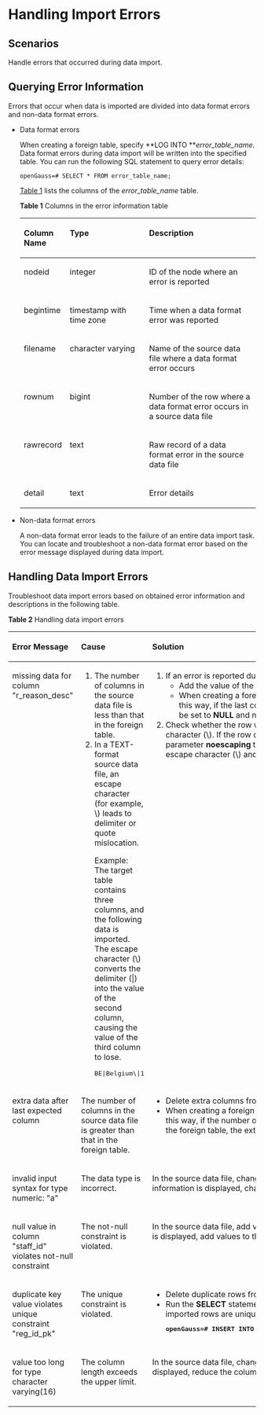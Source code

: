 # Handling Import Errors<a name="EN-US_TOPIC_0000001092778597"></a>

## Scenarios<a name="en-us_topic_0117407722_s5bc517f6771b4e53b45ed36b7d50db7d"></a>

Handle errors that occurred during data import.

## Querying Error Information<a name="en-us_topic_0117407722_s7ab6ff0b3b9342d1a61466eba3b252b8"></a>

Errors that occur when data is imported are divided into data format errors and non-data format errors.

-   Data format errors

    When creating a foreign table, specify  **LOG INTO **_error\_table\_name_. Data format errors during data import will be written into the specified table. You can run the following SQL statement to query error details:

    ```
    openGauss=# SELECT * FROM error_table_name;
    ```

    [Table 1](#en-us_topic_0117407722_taed071c5571f4f9a834bdacaf251bac5)  lists the columns of the  _error\_table\_name_  table.

    **Table  1**  Columns in the error information table

    <a name="en-us_topic_0117407722_taed071c5571f4f9a834bdacaf251bac5"></a>
    <table><thead align="left"><tr id="en-us_topic_0117407722_ra70e13325bd84266a5b2385c674cd711"><th class="cellrowborder" valign="top" width="19.23807619238076%" id="mcps1.2.4.1.1"><p id="en-us_topic_0117407722_a7986653efd2040059c2ac570076b0917"><a name="en-us_topic_0117407722_a7986653efd2040059c2ac570076b0917"></a><a name="en-us_topic_0117407722_a7986653efd2040059c2ac570076b0917"></a>Column Name</p>
    </th>
    <th class="cellrowborder" valign="top" width="33.706629337066296%" id="mcps1.2.4.1.2"><p id="en-us_topic_0117407722_acadba2f2cf0847918ae7844ca6b7c8b7"><a name="en-us_topic_0117407722_acadba2f2cf0847918ae7844ca6b7c8b7"></a><a name="en-us_topic_0117407722_acadba2f2cf0847918ae7844ca6b7c8b7"></a>Type</p>
    </th>
    <th class="cellrowborder" valign="top" width="47.05529447055295%" id="mcps1.2.4.1.3"><p id="en-us_topic_0117407722_a5979bfe3f2be4899b9dd96980409978e"><a name="en-us_topic_0117407722_a5979bfe3f2be4899b9dd96980409978e"></a><a name="en-us_topic_0117407722_a5979bfe3f2be4899b9dd96980409978e"></a>Description</p>
    </th>
    </tr>
    </thead>
    <tbody><tr id="en-us_topic_0117407722_r7478cf6bc54a4c57881142746076bd5a"><td class="cellrowborder" valign="top" width="19.23807619238076%" headers="mcps1.2.4.1.1 "><p id="en-us_topic_0117407722_ac169149074514ceeaa4aba73a19ca020"><a name="en-us_topic_0117407722_ac169149074514ceeaa4aba73a19ca020"></a><a name="en-us_topic_0117407722_ac169149074514ceeaa4aba73a19ca020"></a>nodeid</p>
    </td>
    <td class="cellrowborder" valign="top" width="33.706629337066296%" headers="mcps1.2.4.1.2 "><p id="en-us_topic_0117407722_a3708ed7e91d641379904285d13124e86"><a name="en-us_topic_0117407722_a3708ed7e91d641379904285d13124e86"></a><a name="en-us_topic_0117407722_a3708ed7e91d641379904285d13124e86"></a>integer</p>
    </td>
    <td class="cellrowborder" valign="top" width="47.05529447055295%" headers="mcps1.2.4.1.3 "><p id="en-us_topic_0117407722_ab031bdc41849499b86b0512bfe93f1bb"><a name="en-us_topic_0117407722_ab031bdc41849499b86b0512bfe93f1bb"></a><a name="en-us_topic_0117407722_ab031bdc41849499b86b0512bfe93f1bb"></a>ID of the node where an error is reported</p>
    </td>
    </tr>
    <tr id="en-us_topic_0117407722_r26b3cbdf5751475ca4e1cc197eac600b"><td class="cellrowborder" valign="top" width="19.23807619238076%" headers="mcps1.2.4.1.1 "><p id="en-us_topic_0117407722_a0f221cf702cb4e8da8c4c876b9511c2f"><a name="en-us_topic_0117407722_a0f221cf702cb4e8da8c4c876b9511c2f"></a><a name="en-us_topic_0117407722_a0f221cf702cb4e8da8c4c876b9511c2f"></a>begintime</p>
    </td>
    <td class="cellrowborder" valign="top" width="33.706629337066296%" headers="mcps1.2.4.1.2 "><p id="en-us_topic_0117407722_a92bb9dba3d5f44d18af98a9d87fbafec"><a name="en-us_topic_0117407722_a92bb9dba3d5f44d18af98a9d87fbafec"></a><a name="en-us_topic_0117407722_a92bb9dba3d5f44d18af98a9d87fbafec"></a>timestamp with time zone</p>
    </td>
    <td class="cellrowborder" valign="top" width="47.05529447055295%" headers="mcps1.2.4.1.3 "><p id="en-us_topic_0117407722_af766558626e4419db512929027bbf7e6"><a name="en-us_topic_0117407722_af766558626e4419db512929027bbf7e6"></a><a name="en-us_topic_0117407722_af766558626e4419db512929027bbf7e6"></a>Time when a data format error was reported</p>
    </td>
    </tr>
    <tr id="en-us_topic_0117407722_rddf476c430c4461694dcd788218ba172"><td class="cellrowborder" valign="top" width="19.23807619238076%" headers="mcps1.2.4.1.1 "><p id="en-us_topic_0117407722_a76e2467afba3429888585b18bae39db8"><a name="en-us_topic_0117407722_a76e2467afba3429888585b18bae39db8"></a><a name="en-us_topic_0117407722_a76e2467afba3429888585b18bae39db8"></a>filename</p>
    </td>
    <td class="cellrowborder" valign="top" width="33.706629337066296%" headers="mcps1.2.4.1.2 "><p id="en-us_topic_0117407722_a75d1ea54fece4a23b8d9d5a1f60d2fc0"><a name="en-us_topic_0117407722_a75d1ea54fece4a23b8d9d5a1f60d2fc0"></a><a name="en-us_topic_0117407722_a75d1ea54fece4a23b8d9d5a1f60d2fc0"></a>character varying</p>
    </td>
    <td class="cellrowborder" valign="top" width="47.05529447055295%" headers="mcps1.2.4.1.3 "><p id="en-us_topic_0117407722_a8f0ca597acb64bb4a69af1c1c1451014"><a name="en-us_topic_0117407722_a8f0ca597acb64bb4a69af1c1c1451014"></a><a name="en-us_topic_0117407722_a8f0ca597acb64bb4a69af1c1c1451014"></a>Name of the source data file where a data format error occurs</p>
    </td>
    </tr>
    <tr id="en-us_topic_0117407722_rb5970acdf622437497bea40c7f57b26d"><td class="cellrowborder" valign="top" width="19.23807619238076%" headers="mcps1.2.4.1.1 "><p id="en-us_topic_0117407722_af032531416fb4bf68a7c733b5a36d12a"><a name="en-us_topic_0117407722_af032531416fb4bf68a7c733b5a36d12a"></a><a name="en-us_topic_0117407722_af032531416fb4bf68a7c733b5a36d12a"></a>rownum</p>
    </td>
    <td class="cellrowborder" valign="top" width="33.706629337066296%" headers="mcps1.2.4.1.2 "><p id="en-us_topic_0117407722_aa25f0fc487fc4d79a20020c0ce5dace2"><a name="en-us_topic_0117407722_aa25f0fc487fc4d79a20020c0ce5dace2"></a><a name="en-us_topic_0117407722_aa25f0fc487fc4d79a20020c0ce5dace2"></a>bigint</p>
    </td>
    <td class="cellrowborder" valign="top" width="47.05529447055295%" headers="mcps1.2.4.1.3 "><p id="en-us_topic_0117407722_afc47c8fb3a004ffa9769d7f0e7a7da95"><a name="en-us_topic_0117407722_afc47c8fb3a004ffa9769d7f0e7a7da95"></a><a name="en-us_topic_0117407722_afc47c8fb3a004ffa9769d7f0e7a7da95"></a>Number of the row where a data format error occurs in a source data file</p>
    </td>
    </tr>
    <tr id="en-us_topic_0117407722_rb5eb7002810e49c5b75d1014c2489124"><td class="cellrowborder" valign="top" width="19.23807619238076%" headers="mcps1.2.4.1.1 "><p id="en-us_topic_0117407722_a566c51c173eb482abde2ed614536296c"><a name="en-us_topic_0117407722_a566c51c173eb482abde2ed614536296c"></a><a name="en-us_topic_0117407722_a566c51c173eb482abde2ed614536296c"></a>rawrecord</p>
    </td>
    <td class="cellrowborder" valign="top" width="33.706629337066296%" headers="mcps1.2.4.1.2 "><p id="en-us_topic_0117407722_a3f09cb9f78f748deabc5135420b8b7d4"><a name="en-us_topic_0117407722_a3f09cb9f78f748deabc5135420b8b7d4"></a><a name="en-us_topic_0117407722_a3f09cb9f78f748deabc5135420b8b7d4"></a>text</p>
    </td>
    <td class="cellrowborder" valign="top" width="47.05529447055295%" headers="mcps1.2.4.1.3 "><p id="en-us_topic_0117407722_a366ccbaa40b2427f8e073e9253c50c13"><a name="en-us_topic_0117407722_a366ccbaa40b2427f8e073e9253c50c13"></a><a name="en-us_topic_0117407722_a366ccbaa40b2427f8e073e9253c50c13"></a>Raw record of a data format error in the source data file</p>
    </td>
    </tr>
    <tr id="en-us_topic_0117407722_r1400903fda304bb78340b44a6f13f01c"><td class="cellrowborder" valign="top" width="19.23807619238076%" headers="mcps1.2.4.1.1 "><p id="en-us_topic_0117407722_a57e53a2c8c5a4ffa92d214ece0eae9af"><a name="en-us_topic_0117407722_a57e53a2c8c5a4ffa92d214ece0eae9af"></a><a name="en-us_topic_0117407722_a57e53a2c8c5a4ffa92d214ece0eae9af"></a>detail</p>
    </td>
    <td class="cellrowborder" valign="top" width="33.706629337066296%" headers="mcps1.2.4.1.2 "><p id="en-us_topic_0117407722_a29a968f32327444ab285f44509145e73"><a name="en-us_topic_0117407722_a29a968f32327444ab285f44509145e73"></a><a name="en-us_topic_0117407722_a29a968f32327444ab285f44509145e73"></a>text</p>
    </td>
    <td class="cellrowborder" valign="top" width="47.05529447055295%" headers="mcps1.2.4.1.3 "><p id="en-us_topic_0117407722_af634b77308454f708e7822dcf6a04136"><a name="en-us_topic_0117407722_af634b77308454f708e7822dcf6a04136"></a><a name="en-us_topic_0117407722_af634b77308454f708e7822dcf6a04136"></a>Error details</p>
    </td>
    </tr>
    </tbody>
    </table>


-   Non-data format errors

    A non-data format error leads to the failure of an entire data import task. You can locate and troubleshoot a non-data format error based on the error message displayed during data import.


## Handling Data Import Errors<a name="en-us_topic_0117407722_sde26d311bd8d4620916fb0c82f378512"></a>

Troubleshoot data import errors based on obtained error information and descriptions in the following table.

**Table  2**  Handling data import errors

<a name="en-us_topic_0117407722_table41091116175519"></a>
<table><thead align="left"><tr id="en-us_topic_0117407722_row0113316105513"><th class="cellrowborder" valign="top" width="23%" id="mcps1.2.4.1.1"><p id="en-us_topic_0117407722_p211416163551"><a name="en-us_topic_0117407722_p211416163551"></a><a name="en-us_topic_0117407722_p211416163551"></a>Error Message</p>
</th>
<th class="cellrowborder" valign="top" width="38%" id="mcps1.2.4.1.2"><p id="en-us_topic_0117407722_p19115171685520"><a name="en-us_topic_0117407722_p19115171685520"></a><a name="en-us_topic_0117407722_p19115171685520"></a>Cause</p>
</th>
<th class="cellrowborder" valign="top" width="39%" id="mcps1.2.4.1.3"><p id="en-us_topic_0117407722_p144017275544"><a name="en-us_topic_0117407722_p144017275544"></a><a name="en-us_topic_0117407722_p144017275544"></a>Solution</p>
</th>
</tr>
</thead>
<tbody><tr id="en-us_topic_0117407722_row51178162558"><td class="cellrowborder" valign="top" width="23%" headers="mcps1.2.4.1.1 "><p id="en-us_topic_0117407722_p2118316125512"><a name="en-us_topic_0117407722_p2118316125512"></a><a name="en-us_topic_0117407722_p2118316125512"></a>missing data for column "r_reason_desc"</p>
</td>
<td class="cellrowborder" valign="top" width="38%" headers="mcps1.2.4.1.2 "><a name="en-us_topic_0117407722_ol18632134115545"></a><a name="en-us_topic_0117407722_ol18632134115545"></a><ol id="en-us_topic_0117407722_ol18632134115545"><li>The number of columns in the source data file is less than that in the foreign table.</li><li>In a TEXT-format source data file, an escape character (for example, \) leads to delimiter or quote mislocation.<p id="en-us_topic_0117407722_p18126141625514"><a name="en-us_topic_0117407722_p18126141625514"></a><a name="en-us_topic_0117407722_p18126141625514"></a>Example: The target table contains three columns, and the following data is imported. The escape character (\) converts the delimiter (|) into the value of the second column, causing the value of the third column to lose.</p>
<pre class="screen" id="en-us_topic_0117407722_screen20128191613554"><a name="en-us_topic_0117407722_screen20128191613554"></a><a name="en-us_topic_0117407722_screen20128191613554"></a>BE|Belgium\|1</pre>
</li></ol>
</td>
<td class="cellrowborder" valign="top" width="39%" headers="mcps1.2.4.1.3 "><a name="en-us_topic_0117407722_ol176431630185520"></a><a name="en-us_topic_0117407722_ol176431630185520"></a><ol id="en-us_topic_0117407722_ol176431630185520"><li>If an error is reported due to missing columns, perform the following operations:<a name="en-us_topic_0117407722_ul12312111355618"></a><a name="en-us_topic_0117407722_ul12312111355618"></a><ul id="en-us_topic_0117407722_ul12312111355618"><li>Add the value of the <strong id="b865514810166"><a name="b865514810166"></a><a name="b865514810166"></a>r_reason_desc</strong> column to the source data file.</li><li>When creating a foreign table, set the parameter <strong id="b11201713171620"><a name="b11201713171620"></a><a name="b11201713171620"></a>fill_missing_fields</strong> to <strong id="b1220610135169"><a name="b1220610135169"></a><a name="b1220610135169"></a>on</strong>. In this way, if the last column of a row in the source data file is missing, it will be set to <strong id="b938717164169"><a name="b938717164169"></a><a name="b938717164169"></a>NULL</strong> and no error will be reported.</li></ul>
</li><li>Check whether the row where an error is reported contains the escape character (\). If the row contains such a character, you are advised to set the parameter <strong id="b1276515232163"><a name="b1276515232163"></a><a name="b1276515232163"></a>noescaping</strong> to <strong id="b47708234165"><a name="b47708234165"></a><a name="b47708234165"></a>true</strong> when creating a foreign table, indicating that the escape character (\) and the characters following it are not escaped.</li></ol>
</td>
</tr>
<tr id="en-us_topic_0117407722_row19133121613554"><td class="cellrowborder" valign="top" width="23%" headers="mcps1.2.4.1.1 "><p id="en-us_topic_0117407722_p121343162551"><a name="en-us_topic_0117407722_p121343162551"></a><a name="en-us_topic_0117407722_p121343162551"></a>extra data after last expected column</p>
</td>
<td class="cellrowborder" valign="top" width="38%" headers="mcps1.2.4.1.2 "><p id="en-us_topic_0117407722_p1713631618559"><a name="en-us_topic_0117407722_p1713631618559"></a><a name="en-us_topic_0117407722_p1713631618559"></a>The number of columns in the source data file is greater than that in the foreign table.</p>
</td>
<td class="cellrowborder" valign="top" width="39%" headers="mcps1.2.4.1.3 "><a name="en-us_topic_0117407722_ul281493110581"></a><a name="en-us_topic_0117407722_ul281493110581"></a><ul id="en-us_topic_0117407722_ul281493110581"><li>Delete extra columns from the source data file.</li><li>When creating a foreign table, set the parameter <strong id="b291143651612"><a name="b291143651612"></a><a name="b291143651612"></a>ignore_extra_data</strong> to <strong id="b89683641615"><a name="b89683641615"></a><a name="b89683641615"></a>on</strong>. In this way, if the number of columns in the source data file is greater than that in the foreign table, the extra columns at the end of rows will not be imported.</li></ul>
</td>
</tr>
<tr id="en-us_topic_0117407722_row191411716155520"><td class="cellrowborder" valign="top" width="23%" headers="mcps1.2.4.1.1 "><p id="en-us_topic_0117407722_p1614251614556"><a name="en-us_topic_0117407722_p1614251614556"></a><a name="en-us_topic_0117407722_p1614251614556"></a>invalid input syntax for type numeric: "a"</p>
</td>
<td class="cellrowborder" valign="top" width="38%" headers="mcps1.2.4.1.2 "><p id="en-us_topic_0117407722_p7143101616554"><a name="en-us_topic_0117407722_p7143101616554"></a><a name="en-us_topic_0117407722_p7143101616554"></a>The data type is incorrect.</p>
</td>
<td class="cellrowborder" valign="top" width="39%" headers="mcps1.2.4.1.3 "><p id="p8876141213334"><a name="p8876141213334"></a><a name="p8876141213334"></a>In the source data file, change the data type of the columns to import. If this error information is displayed, change the data type to <strong id="b191481648121618"><a name="b191481648121618"></a><a name="b191481648121618"></a>numeric</strong>.</p>
</td>
</tr>
<tr id="en-us_topic_0117407722_row1414517168550"><td class="cellrowborder" valign="top" width="23%" headers="mcps1.2.4.1.1 "><p id="en-us_topic_0117407722_p201461316105514"><a name="en-us_topic_0117407722_p201461316105514"></a><a name="en-us_topic_0117407722_p201461316105514"></a>null value in column "staff_id" violates not-null constraint</p>
</td>
<td class="cellrowborder" valign="top" width="38%" headers="mcps1.2.4.1.2 "><p id="en-us_topic_0117407722_p214716161550"><a name="en-us_topic_0117407722_p214716161550"></a><a name="en-us_topic_0117407722_p214716161550"></a>The not-null constraint is violated.</p>
<p id="en-us_topic_0117407722_p101481616145511"><a name="en-us_topic_0117407722_p101481616145511"></a><a name="en-us_topic_0117407722_p101481616145511"></a></p>
</td>
<td class="cellrowborder" valign="top" width="39%" headers="mcps1.2.4.1.3 "><p id="p15281911103315"><a name="p15281911103315"></a><a name="p15281911103315"></a>In the source data file, add values to the specified columns. If this error information is displayed, add values to the <strong id="b2093410321716"><a name="b2093410321716"></a><a name="b2093410321716"></a>staff_id</strong> column.</p>
</td>
</tr>
<tr id="en-us_topic_0117407722_row91497166551"><td class="cellrowborder" valign="top" width="23%" headers="mcps1.2.4.1.1 "><p id="en-us_topic_0117407722_p191508162559"><a name="en-us_topic_0117407722_p191508162559"></a><a name="en-us_topic_0117407722_p191508162559"></a>duplicate key value violates unique constraint "reg_id_pk"</p>
</td>
<td class="cellrowborder" valign="top" width="38%" headers="mcps1.2.4.1.2 "><p id="en-us_topic_0117407722_p8152916105514"><a name="en-us_topic_0117407722_p8152916105514"></a><a name="en-us_topic_0117407722_p8152916105514"></a>The unique constraint is violated.</p>
</td>
<td class="cellrowborder" valign="top" width="39%" headers="mcps1.2.4.1.3 "><a name="en-us_topic_0117407722_ul88724019590"></a><a name="en-us_topic_0117407722_ul88724019590"></a><ul id="en-us_topic_0117407722_ul88724019590"><li>Delete duplicate rows from the source data file.</li><li>Run the <strong id="b7837796175"><a name="b7837796175"></a><a name="b7837796175"></a>SELECT</strong> statement with the <strong id="b14842149181711"><a name="b14842149181711"></a><a name="b14842149181711"></a>DISTINCT</strong> keyword to ensure that all imported rows are unique.<a name="en-us_topic_0117407722_screen29084012599"></a><a name="en-us_topic_0117407722_screen29084012599"></a><pre class="screen" codetype="Sql" id="en-us_topic_0117407722_screen29084012599"><strong id="en-us_topic_0117407722_b159054011592"><a name="en-us_topic_0117407722_b159054011592"></a><a name="en-us_topic_0117407722_b159054011592"></a><span id="text15620103516468"><a name="text15620103516468"></a><a name="text15620103516468"></a>openGauss=# </span>INSERT INTO</strong> reasons <strong id="en-us_topic_0117407722_b1891184014592"><a name="en-us_topic_0117407722_b1891184014592"></a><a name="en-us_topic_0117407722_b1891184014592"></a>SELECT DISTINCT * FROM</strong> foreign_tpcds_reasons;</pre>
</li></ul>
</td>
</tr>
<tr id="en-us_topic_0117407722_row7159216135515"><td class="cellrowborder" valign="top" width="23%" headers="mcps1.2.4.1.1 "><p id="en-us_topic_0117407722_p11631116155519"><a name="en-us_topic_0117407722_p11631116155519"></a><a name="en-us_topic_0117407722_p11631116155519"></a>value too long for type character varying(16)</p>
</td>
<td class="cellrowborder" valign="top" width="38%" headers="mcps1.2.4.1.2 "><p id="en-us_topic_0117407722_p1316417167558"><a name="en-us_topic_0117407722_p1316417167558"></a><a name="en-us_topic_0117407722_p1316417167558"></a>The column length exceeds the upper limit.</p>
</td>
<td class="cellrowborder" valign="top" width="39%" headers="mcps1.2.4.1.3 "><p id="p1732851553315"><a name="p1732851553315"></a><a name="p1732851553315"></a>In the source data file, change the column length. If this error information is displayed, reduce the column length to no greater than 16 bytes (VARCHAR2).</p>
</td>
</tr>
</tbody>
</table>

